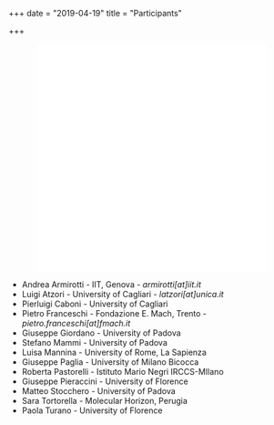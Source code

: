 +++
date = "2019-04-19"
title = "Participants"

+++


<center>
<iframe width="80%" height="400" name="iframe" frameborder="0" src="../../map.html"></iframe>
</center>


* Andrea Armirotti  - IIT, Genova - _armirotti[at]iit.it_
* Luigi Atzori - University of Cagliari - _latzori[at]unica.it_
* Pierluigi Caboni - University of Cagliari 
* Pietro Franceschi - Fondazione E. Mach, Trento - _pietro.franceschi[at]fmach.it_
* Giuseppe Giordano -  University of Padova
* Stefano Mammi - University of Padova
* Luisa Mannina - University of Rome, La Sapienza
* Giuseppe Paglia - University of Milano Bicocca
* Roberta Pastorelli - Istituto Mario Negri IRCCS-MIlano
* Giuseppe Pieraccini - University of Florence
* Matteo Stocchero - University of Padova
* Sara Tortorella - Molecular Horizon, Perugia
* Paola Turano - University of Florence


